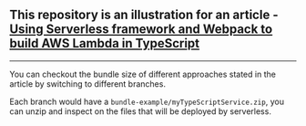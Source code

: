 ## This repository is an illustration for an article - [Using Serverless framework and Webpack to build AWS Lambda in TypeScript](https://blog.imkwinten.com/article/Using-Serverless-framework-and-Webpack-to-build-AWS-Lambda-in-TypeScript)

---

You can checkout the bundle size of different approaches stated in the article by switching to different branches.

Each branch would have a `bundle-example/myTypeScriptService.zip`, you can unzip and inspect on the files that will be deployed by serverless. 